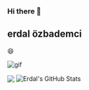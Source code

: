 ### Hi there 👋
## erdal özbademci

:smile:

![gif](https://media1.giphy.com/media/xTiTnxpQ3ghPiB2Hp6/giphy.gif?cid=ecf05e47or9f31ir2jyugzq7pyxjk3i845tby8ikcnmdtu0b&rid=giphy.gif&ct=g)


<img align="center" src="https://github-readme-stats.vercel.app/api/top-langs/?username=eozbademci&hide=java,html,tex&title_color=ffffff&text_color=c9cacc&icon_color=2bbc8a&bg_color=1d1f21&langs_count=3" />


<img align="center" src="https://github-readme-stats.vercel.app/api?username=eozbademci&show_icons=true&line_height=27&count_private=true&title_color=ffffff&text_color=c9cacc&icon_color=2bbc8a&bg_color=1d1f21" alt="Erdal's GitHub Stats" />
<!--
**eozbademci/eozbademci** is a ✨ _special_ ✨ repository because its `README.md` (this file) appears on your GitHub profile.

Here are some ideas to get you started:

- 🔭 I’m currently working on ...
- 🌱 I’m currently learning ...
- 👯 I’m looking to collaborate on ...
- 🤔 I’m looking for help with ...
- 💬 Ask me about ...
- 📫 How to reach me: ...
- 😄 Pronouns: ...
- ⚡ Fun fact: ...
-->
